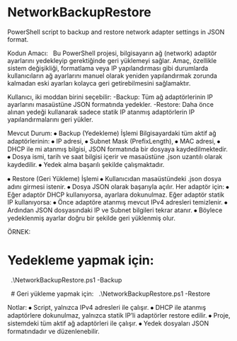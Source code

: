 # NetworkBackupRestore
PowerShell script to backup and restore network adapter settings in JSON format. 

Kodun Amacı:
  Bu PowerShell projesi, bilgisayarın ağ (network) adaptör ayarlarını yedekleyip gerektiğinde geri yüklemeyi sağlar.
Amaç, özellikle sistem değişikliği, formatlama veya IP yapılandırması gibi durumlarda kullanıcıların ağ ayarlarını manuel olarak yeniden yapılandırmak zorunda kalmadan eski ayarları kolayca geri getirebilmesini sağlamaktır.

Kullanıcı, iki moddan birini seçebilir:
-Backup: Tüm ağ adaptörlerinin IP ayarlarını masaüstüne JSON formatında yedekler.
-Restore: Daha önce alınan yedeği kullanarak sadece statik IP atanmış adaptörlerin IP yapılandırmalarını geri yükler.


Mevcut Durum:
⦁	Backup (Yedekleme) İşlemi
Bilgisayardaki tüm aktif ağ adaptörlerinin:
⦁	IP adresi,
⦁	Subnet Mask (PrefixLength),
⦁	MAC adresi,
⦁	DHCP ile mi atanmış bilgisi, JSON formatında bir dosyaya kaydedilmektedir.
⦁	Dosya ismi, tarih ve saat bilgisi içerir ve masaüstüne .json uzantılı olarak kaydedilir.
⦁	Yedek alma başarılı şekilde çalışmaktadır.


⦁	Restore (Geri Yükleme) İşlemi
⦁	Kullanıcıdan masaüstündeki .json dosya adını girmesi istenir.
⦁	Dosya JSON olarak başarıyla açılır.
Her adaptör için:
⦁	Eğer adaptör DHCP kullanıyorsa, ayarlara dokunulmaz.
Eğer adaptör statik IP kullanıyorsa:
⦁	Önce adaptöre atanmış mevcut IPv4 adresleri temizlenir.
⦁	Ardından JSON dosyasındaki IP ve Subnet bilgileri tekrar atanır.
⦁	Böylece yedeklenmiş ayarlar doğru bir şekilde geri yüklenmiş olur.


ÖRNEK:  
# Yedekleme yapmak için:
    .\NetworkBackupRestore.ps1 -Backup

    # Geri yükleme yapmak için:
    .\NetworkBackupRestore.ps1 -Restore

Notlar:
⦁	Script, yalnızca IPv4 adresleri ile çalışır.
⦁	DHCP ile atanmış adaptörlere dokunulmaz, yalnızca statik IP’li adaptörler restore edilir.
⦁	Proje, sistemdeki tüm aktif ağ adaptörleri ile çalışır.
⦁	Yedek dosyaları JSON formatındadır ve düzenlenebilir. 

